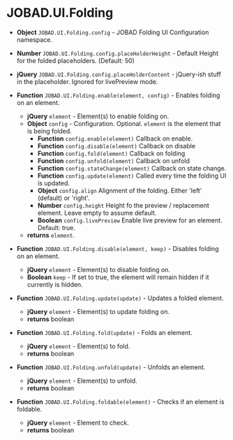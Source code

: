 # JOBAD.UI.Folding

* **Object** `JOBAD.UI.Folding.config` - JOBAD Folding UI Configuration namespace. 
* **Number** `JOBAD.UI.Folding.config.placeHolderHeight` - Default Height for the folded placeholders. (Default: 50)
* **jQuery** `JOBAD.UI.Folding.config.placeHolderContent` - jQuery-ish stuff in the placeholder. Ignored for livePreview mode. 

* **Function** `JOBAD.UI.Folding.enable(element, config)` - Enables folding on an element. 
	* **jQuery** `element` - Element(s) to enable folding on. 
	* **Object** `config` - Configuration. Optional. `element` is the element that is being folded. 
		* **Function** `config.enable(element)` Callback on enable. 
        * **Function** `config.disable(element)` Callback on disable
        * **Function** `config.fold(element)`  Callback on folding
        * **Function** `config.unfold(element)` Callback on unfold
        * **Function** `config.stateChange(element)` Callback on state change. 
        * **Function** `config.update(element)` Called every time the folding UI is updated. 
        * **Object** `config.align` Alignment of the folding. Either 'left' (default) or 'right'.  
        * **Number** `config.height` Height fo the preview / replacement element. Leave empty to assume default. 
        * **Boolean** `config.livePreview` Enable live preview for an element. Default: true. 
    * **returns** `element`. 

* **Function** `JOBAD.UI.Folding.disable(element, keep)` - Disables folding on an element. 
	* **jQuery** `element` - Element(s) to disable folding on. 
	* **Boolean** `keep` - If set to true, the element will remain hidden if it currently is hidden. 

        
* **Function** `JOBAD.UI.Folding.update(update)` - Updates a folded element. 
	* **jQuery** `element` - Element(s) to update folding on. 
	* **returns** boolean

* **Function** `JOBAD.UI.Folding.fold(update)` - Folds an element. 
	* **jQuery** `element` - Element(s) to fold. 
	* **returns** boolean

* **Function** `JOBAD.UI.Folding.unfold(update)` - Unfolds an element. 
	* **jQuery** `element` - Element(s) to unfold. 
	* **returns** boolean

* **Function** `JOBAD.UI.Folding.foldable(element)` - Checks if an element is foldable. 
	* **jQuery** `element` - Element to check. 
	* **returns** boolean